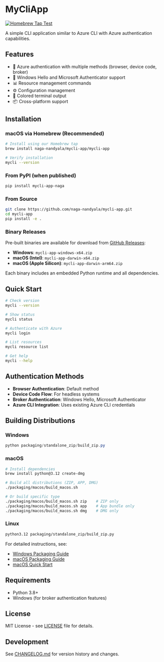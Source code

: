 # MyCliApp

[![Homebrew Tap Test](https://github.com/naga-nandyala/mycli-app/actions/workflows/test-homebrew-tap.yml/badge.svg)](https://github.com/naga-nandyala/mycli-app/actions/workflows/test-homebrew-tap.yml)

A simple CLI application similar to Azure CLI with Azure authentication capabilities.

## Features

- 🔐 Azure authentication with multiple methods (browser, device code, broker)
- 🌟 Windows Hello and Microsoft Authenticator support
- 📊 Resource management commands
- ⚙️ Configuration management
- 🎨 Colored terminal output
- 📦 Cross-platform support

## Installation

### macOS via Homebrew (Recommended)

```bash
# Install using our Homebrew tap
brew install naga-nandyala/mycli-app/mycli-app

# Verify installation
mycli --version
```

### From PyPI (when published)

```bash
pip install mycli-app-naga
```

### From Source

```bash
git clone https://github.com/naga-nandyala/mycli-app.git
cd mycli-app
pip install -e .
```

### Binary Releases

Pre-built binaries are available for download from [GitHub Releases](https://github.com/naga-nandyala/mycli-app/releases):

- **Windows**: `mycli-app-windows-x64.zip`
- **macOS (Intel)**: `mycli-app-darwin-x64.zip`  
- **macOS (Apple Silicon)**: `mycli-app-darwin-arm64.zip`

Each binary includes an embedded Python runtime and all dependencies.

## Quick Start

```bash
# Check version
mycli --version

# Show status
mycli status

# Authenticate with Azure
mycli login

# List resources
mycli resource list

# Get help
mycli --help
```

## Authentication Methods

- **Browser Authentication**: Default method
- **Device Code Flow**: For headless systems
- **Broker Authentication**: Windows Hello, Microsoft Authenticator
- **Azure CLI Integration**: Uses existing Azure CLI credentials

## Building Distributions

### Windows

```powershell
python packaging/standalone_zip/build_zip.py
```

### macOS

```bash
# Install dependencies
brew install python@3.12 create-dmg

# Build all distributions (ZIP, APP, DMG)
./packaging/macos/build_macos.sh

# Or build specific type
./packaging/macos/build_macos.sh zip    # ZIP only
./packaging/macos/build_macos.sh app    # App bundle only
./packaging/macos/build_macos.sh dmg    # DMG only
```

### Linux

```bash
python3.12 packaging/standalone_zip/build_zip.py
```

For detailed instructions, see:

- [Windows Packaging Guide](packaging/standalone_zip/README.md)
- [macOS Packaging Guide](packaging/macos/README.md)
- [macOS Quick Start](packaging/macos/QUICK_START.md)

## Requirements

- Python 3.8+
- Windows (for broker authentication features)

## License

MIT License - see [LICENSE](LICENSE) file for details.

## Development

See [CHANGELOG.md](CHANGELOG.md) for version history and changes.
